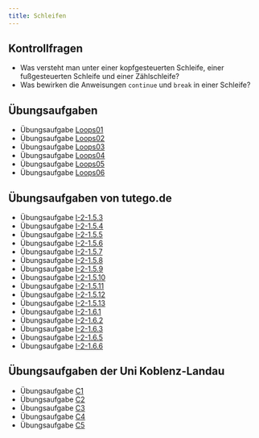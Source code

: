 ```yaml
---
title: Schleifen
---
```


## Kontrollfragen
-	Was versteht man unter einer kopfgesteuerten Schleife, einer fußgesteuerten Schleife und einer Zählschleife?
-	Was bewirken die Anweisungen `continue` und `break` in einer Schleife?

## Übungsaufgaben
- Übungsaufgabe [Loops01](loops01.md)
- Übungsaufgabe [Loops02](loops02.md)
- Übungsaufgabe [Loops03](loops03.md)
- Übungsaufgabe [Loops04](loops04.md)
- Übungsaufgabe [Loops05](loops05.md)
- Übungsaufgabe [Loops06](loops06.md)

## Übungsaufgaben von tutego.de
- Übungsaufgabe [I-2-1.5.3](https://tutego.de/javabuch/aufgaben/imperativ.html#_zahlen_von_der_kommandozeile_summieren)
- Übungsaufgabe [I-2-1.5.4](https://tutego.de/javabuch/aufgaben/imperativ.html#_ein_mathematisches_ph%C3%A4nomen_durchlaufen)
- Übungsaufgabe [I-2-1.5.5](https://tutego.de/javabuch/aufgaben/imperativ.html#_produkte_f%C3%BCr_fakult%C3%A4ten_berechnen)
- Übungsaufgabe [I-2-1.5.6](https://tutego.de/javabuch/aufgaben/imperativ.html#_feststellen_ob_eine_zahl_durch_fakult%C3%A4t_gebildet_wurde)
- Übungsaufgabe [I-2-1.5.7](https://tutego.de/javabuch/aufgaben/imperativ.html#_kleinste_und_gr%C3%B6%C3%9Fte_ziffer_einer_zahl_finden)
- Übungsaufgabe [I-2-1.5.8](https://tutego.de/javabuch/aufgaben/imperativ.html#_ein_wimpel_im_wind_durch_geschachtelte_schleifen)
- Übungsaufgabe [I-2-1.5.9](https://tutego.de/javabuch/aufgaben/imperativ.html#_einfaches_schachbrett_ausgeben)
- Übungsaufgabe [I-2-1.5.10](https://tutego.de/javabuch/aufgaben/imperativ.html#_es_weihnachtet_sehr_b%C3%A4ume_mit_schmuck_darstellen)
- Übungsaufgabe [I-2-1.5.11](https://tutego.de/javabuch/aufgaben/imperativ.html#_fischige_stickmotive_zeichnen)
- Übungsaufgabe [I-2-1.5.12](https://tutego.de/javabuch/aufgaben/imperativ.html#_ausprobieren_statt_denken)
- Übungsaufgabe [I-2-1.5.13](https://tutego.de/javabuch/aufgaben/imperativ.html#_anzahl_ziffern_einer_zahl_ermitteln)
- Übungsaufgabe [I-2-1.6.1](https://tutego.de/javabuch/aufgaben/imperativ.html#_herzen_zeichnen)
- Übungsaufgabe [I-2-1.6.2](https://tutego.de/javabuch/aufgaben/imperativ.html#_%C3%BCberladene_linien_methoden_implementieren)
- Übungsaufgabe [I-2-1.6.3](https://tutego.de/javabuch/aufgaben/imperativ.html#_alles_im_lot)
- Übungsaufgabe [I-2-1.6.5](https://tutego.de/javabuch/aufgaben/imperativ.html#_collatz_folge_berechnen)
- Übungsaufgabe [I-2-1.6.6](https://tutego.de/javabuch/aufgaben/imperativ.html#_multiplikationstabelle_erstellen)

## Übungsaufgaben der Uni Koblenz-Landau
- Übungsaufgabe [C1](https://www.uni-koblenz-landau.de/de/koblenz/fb4/ist/rgebert/teaching/SS08/java-programming/programmieraufgaben.pdf/view)
- Übungsaufgabe [C2](https://www.uni-koblenz-landau.de/de/koblenz/fb4/ist/rgebert/teaching/SS08/java-programming/programmieraufgaben.pdf/view)
- Übungsaufgabe [C3](https://www.uni-koblenz-landau.de/de/koblenz/fb4/ist/rgebert/teaching/SS08/java-programming/programmieraufgaben.pdf/view)
- Übungsaufgabe [C4](https://www.uni-koblenz-landau.de/de/koblenz/fb4/ist/rgebert/teaching/SS08/java-programming/programmieraufgaben.pdf/view)
- Übungsaufgabe [C5](https://www.uni-koblenz-landau.de/de/koblenz/fb4/ist/rgebert/teaching/SS08/java-programming/programmieraufgaben.pdf/view)
